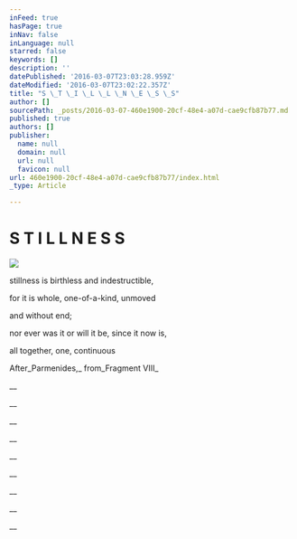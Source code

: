 ```yaml
---
inFeed: true
hasPage: true
inNav: false
inLanguage: null
starred: false
keywords: []
description: ''
datePublished: '2016-03-07T23:03:28.959Z'
dateModified: '2016-03-07T23:02:22.357Z'
title: "S \_T \_I \_L \_L \_N \_E \_S \_S"
author: []
sourcePath: _posts/2016-03-07-460e1900-20cf-48e4-a07d-cae9cfb87b77.md
published: true
authors: []
publisher:
  name: null
  domain: null
  url: null
  favicon: null
url: 460e1900-20cf-48e4-a07d-cae9cfb87b77/index.html
_type: Article

---
```

# S  T  I  L  L  N  E  S  S
![](https://the-grid-user-content.s3-us-west-2.amazonaws.com/ff14d849-bed4-4249-a3a9-edd566d34f69.jpg)

stillness is birthless and indestructible,

for it is whole, one-of-a-kind, unmoved

and without end;

nor ever was it or will it be, since it now is,

all together, one, continuous

After_Parmenides,_ from_Fragment VIII_

__

__

__

__

__

__

__

__

__